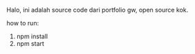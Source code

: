 Halo, ini adalah source code dari portfolio gw, open source kok.

how to run:
1. npm install
2. npm start
